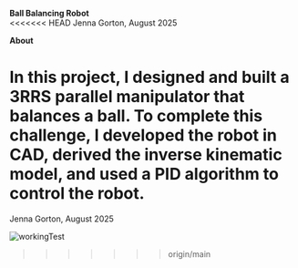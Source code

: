 **Ball Balancing Robot**  
<<<<<<< HEAD
Jenna Gorton, August 2025

**About**

In this project, I designed and built a 3RRS parallel manipulator that balances a ball. To complete this challenge, I developed the robot in CAD, derived the inverse kinematic model, and used a PID algorithm to control the robot.
=======
Jenna Gorton, August 2025  

![workingTest](https://github.com/user-attachments/assets/fe2f6cdb-b272-48fe-b524-41fdfa31bff9)
>>>>>>> origin/main

